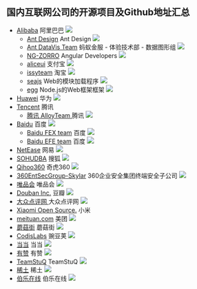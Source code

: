 国内互联网公司的开源项目及Github地址汇总
---

- [Alibaba](https://github.com/alibaba) 阿里巴巴 ![](https://avatars1.githubusercontent.com/u/1961952?v=3&s=14)
  - [Ant Design](https://github.com/ant-design) Ant Design ![](https://avatars1.githubusercontent.com/u/12101536?v=4&s=14)
  - [Ant DataVis Team](https://github.com/antvis) 蚂蚁金服 - 体验技术部 - 数据图形组 ![](https://avatars3.githubusercontent.com/u/19199542?v=4&s=14)
  - [NG-ZORRO](https://github.com/NG-ZORRO) Angular Developers ![](https://avatars2.githubusercontent.com/u/30223759?v=4&s=14)
  - [aliceui](https://github.com/aliceui) 支付宝 ![](https://avatars3.githubusercontent.com/u/3404882?v=3&s=14)
  - [issyteam](https://github.com/kissyteam) 淘宝 ![](https://avatars1.githubusercontent.com/u/328318?v=3&s=14)
  - [seajs](https://github.com/seajs) Web的模块加载程序 ![](https://avatars1.githubusercontent.com/u/12101536?v=4&s=14)
  - [egg](https://github.com/eggjs) Node.js的Web框架框架 ![](https://avatars2.githubusercontent.com/u/15833670?v=4&s=14)
- [Huawei](https://github.com/Huawei-Hadoop) 华为 ![](https://avatars2.githubusercontent.com/u/539149?v=4&s=14)
- [Tencent](https://code.csdn.net/tencent) 腾讯 
  - [腾讯 AlloyTeam ](https://github.com/AlloyTeam) 腾讯 ![](https://avatars2.githubusercontent.com/u/1503033?v=3&s=14)
- [Baidu](https://github.com/baidu) 百度 ![](https://avatars3.githubusercontent.com/u/13245940?v=4&s=14)
  - [Baidu FEX team](https://github.com/fex-team) 百度  ![](https://avatars0.githubusercontent.com/u/6668906?v=4&s=14)
  - [Baidu EFE team](https://github.com/ecomfe) 百度  ![](https://avatars3.githubusercontent.com/u/2268460?v=3&s=14)
- [NetEase](https://github.com/netease) 网易 ![](https://avatars2.githubusercontent.com/u/1460597?v=3&s=14)
- [SOHUDBA](https://github.com/SOHUDBA) 搜狐 ![](https://avatars2.githubusercontent.com/u/4919525?v=3&s=14)
- [Qihoo360](https://github.com/Qihoo360) 奇虎360 ![](https://avatars2.githubusercontent.com/u/4082929?v=3&s=14)
- [360EntSecGroup-Skylar](https://github.com/360EntSecGroup-Skylar) 360企业安全集团终端安全子公司 ![](https://avatars2.githubusercontent.com/u/29733149?v=3&s=14)
- [唯品会](https://github.com/vipshop) 唯品会 ![](https://avatars3.githubusercontent.com/u/7145544?v=3&s=14)
- [Douban Inc.](https://github.com/douban) 豆瓣 ![](https://avatars3.githubusercontent.com/u/1220164?v=3&s=14)
- [大众点评网 ](https://github.com/dianping) 大众点评网 ![](https://avatars0.githubusercontent.com/u/1539555?v=3&s=14)
- [Xiaomi Open Source.](https://github.com/xiaomi) 小米 
- [meituan.com](https://github.com/meituan) 美团 ![](https://avatars1.githubusercontent.com/u/977371?v=3&s=14)
- [蘑菇街](https://github.com/mogujie) 蘑菇街 ![](https://avatars1.githubusercontent.com/u/10172799?v=3&s=14)
- [CodisLabs](https://github.com/CodisLabs) 豌豆荚 ![](https://avatars1.githubusercontent.com/u/16700854?v=3&s=14)
- [当当](https://github.com/dangdangdotcom) 当当 ![](https://avatars1.githubusercontent.com/u/10172799?v=3&s=14)
- [有赞](https://github.com/youzan) 有赞 ![](https://avatars0.githubusercontent.com/u/11404085?v=3&s=14)
- [TeamStuQ](https://github.com/TeamStuQ) TeamStuQ ![](https://avatars2.githubusercontent.com/u/15888474?v=3&s=14)
- [稀土](https://github.com/xitu) 稀土 ![](https://avatars1.githubusercontent.com/u/10482599?v=3&s=14)
- [伯乐在线](https://github.com/jobbole) 伯乐在线 ![](https://avatars1.githubusercontent.com/u/8531823?v=3&s=14)